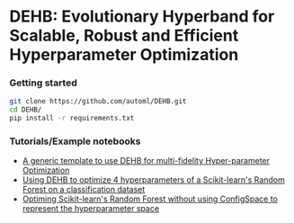 # DEHB: Evolutionary Hyperband for Scalable, Robust and Efficient Hyperparameter Optimization


### Getting started
```bash
git clone https://github.com/automl/DEHB.git
cd DEHB/
pip install -r requirements.txt
```

### Tutorials/Example notebooks

* [A generic template to use DEHB for multi-fidelity Hyper-parameter Optimization](https://github.com/automl/DEHB/blob/notebooks/00_interfacing_DEHB.ipynb)
* [Using DEHB to optimize 4 hyperparameters of a Scikit-learn's Random Forest on a classification dataset](https://github.com/automl/DEHB/blob/notebooks/01_Optimizing_RandomForest_using_DEHB.ipynb)
* [Optiming Scikit-learn's Random Forest without using ConfigSpace to represent the hyperparameter space](https://github.com/automl/DEHB/blob/notebooks/02_using%20DEHB_without_ConfigSpace.ipynb)

